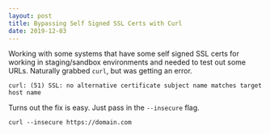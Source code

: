 ```yaml
---
layout: post
title: Bypassing Self Signed SSL Certs with Curl
date: 2019-12-03
---
```


Working with some systems that have some self signed SSL certs for working in staging/sandbox environments and needed to test out some URLs. Naturally grabbed `curl`, but was getting an error.

    curl: (51) SSL: no alternative certificate subject name matches target host name

Turns out the fix is easy. Just pass in the `--insecure` flag.

    curl --insecure https://domain.com
